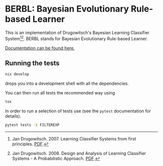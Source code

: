 # BERBL: Bayesian Evolutionary Rule-based Learner


This is an implementation of Drugowitsch's Bayesian Learning Classifier System[^1][^2].
BERBL stands for Bayesian Evolutionary Rule-based Learner.


[^1]: Jan Drugowitsch. 2007. Learning Classifier Systems from first principles.
    [PDF](https://drugowitschlab.hms.harvard.edu/files/drugowitschlab/files/thesis2007.pdf).
[^2]: Jan Drugowitsch. 2008. Design and Analysis of Learning Classifier Systems - A Probabilistic Approach.
    [PDF](https://drugowitschlab.hms.harvard.edu/files/drugowitschlab/files/lcsbook2008.pdf).
    
    
[Documentation can be found here.](https://berbl-dev.github.io/berbl/)


## Running the tests


```bash
nix develop
```
drops you into a development shell with all the dependencies.


You can then run all tests the recommended way using
```bash
tox
```


In order to run a selection of tests use (see the `pytest` documentation for
details).
```bash
pytest tests -k FILTEREXP
```
